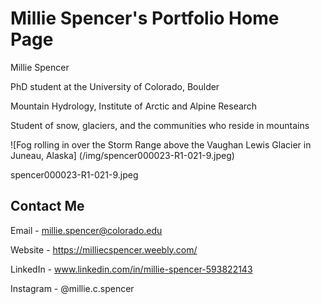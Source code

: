 # Millie Spencer's Portfolio Home Page

Millie Spencer 

PhD student at the University of Colorado, Boulder 

Mountain Hydrology, Institute of Arctic and Alpine Research 

Student of snow, glaciers, and the communities who reside in mountains

![Fog rolling in over the Storm Range above the Vaughan Lewis Glacier in Juneau, Alaska] (/img/spencer000023-R1-021-9.jpeg) 

spencer000023-R1-021-9.jpeg

## Contact Me

Email - millie.spencer@colorado.edu

Website - https://milliecspencer.weebly.com/

LinkedIn - www.linkedin.com/in/millie-spencer-593822143

Instagram - @millie.c.spencer

